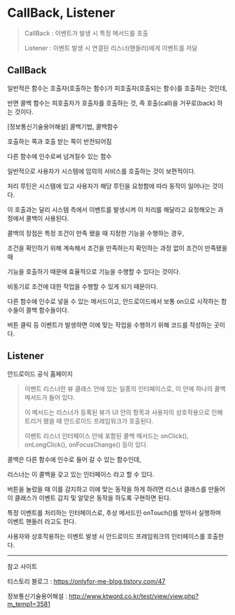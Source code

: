 # CallBack, Listener

> CallBack : 이벤트가 발생 시 특정 메서드를 호출
>
> Listener : 이벤트 발생 시 연결된 리스너(핸들러)에게 이벤트를 저달



## CallBack

일반적은 함수는 호출자(호출하는 함수)가 피호출자(호출되는 함수)를 호출하는 것인데,

반면 콜백 함수는 피호출자가 호출자를 호출하는 것, 즉 호출(call)을 거꾸로(back) 하는 것이다.



[정보통신기술용어해설] 콜백기법, 콜백함수

호출하는 쪽과 호출 받는 쪽이 반전되어짐

다른 함수에 인수로써 넘겨질수 있는 함수



일반적으로 사용자가 시스템에 임의의 서비스를 호출하는 것이 보편적이다.

처리 루틴은 시스템에 있고 사용자가 해당 루틴을 요청함에 따라 동작이 일어나는 것이다.



이 호출과는 달리 시스템 측에서 이벤트를 발생시켜 이 처리를 해달라고 요청해오는 과정에서 콜백이 사용된다.



콜백의 장점은 특정 조건이 만족 됐을 때 지정한 기능을 수행하는 경우,

조건을 확인하기 위해 계속해서 조건을 만족하는지 확인하는 과정 없이 조건이 만족됐을 때

기능을 호출하기 때문에 효율적으로 기능을 수행할 수 있다는 것이다.

비동기로 조건에 대한 작업을 수행할 수 있게 되기 때문이다.



다른 함수에 인수로 넣을 수 있는 메서드이고, 안드로이드에서 보통 on으로 시작하는 함수들이 콜백 함수들이다.

버튼 클릭 등 이벤트가 발생하면 이에 맞는 작업을 수행하기 위해 코드를 작성하는 곳이다.



## Listener

안드로이드 공식 홈페이지

> 이벤트 리스너란 뷰 클래스 안에 있는 일종의 인터페이스로, 이 안에 하나의 콜백 메서드가 들어 있다.
>
> 이 메서드는 리스너가 등록된 뷰가 UI 안의 항목과 사용자의 상호작용으로 인해 트리거 됐을 때 안드로이드 프레임워크가 호출된다.
>
> 이벤트 리스너 인터페이스 안에 포함된 콜백 메서드는 onClick(), onLongClick(), onFocusChange() 등이 있다.

콜백은 다른 함수에 인수로 들어 갈 수 있는 함수인데,

리스너는 이 콜백을 갖고 있는 인터페이스 라고 할 수 있다.



버튼을 눌렀을 때 이를 감지하고 이에 맞는 동작을 하게 하려면 리스너 클래스를 만들어 이 클래스가 이벤트 감지 및 알맞은 동작을  하도록 구현하면 된다.



특정 이벤트를 처리하는 인터페이스로, 추상 메서드인 onTouch()를 받아서 실행하며 이벤트 핸들러 라고도 한다.

사용자와 상호작용하는 이벤트 발생 시 안드로이드 프레임워크의 인터페이스를 호출한다.





---

참고 사이트

티스토리 블로그 : https://onlyfor-me-blog.tistory.com/47

정보통신기술용어해설 : http://www.ktword.co.kr/test/view/view.php?m_temp1=3581